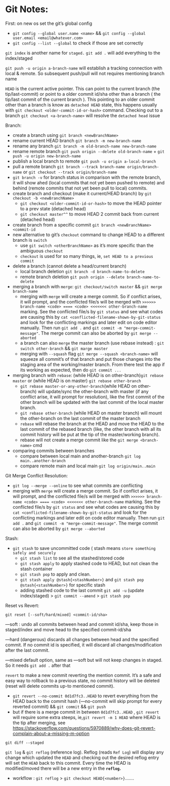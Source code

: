 # Git Notes:

First: on new os set the git’s global config 

- `git config --global user.name <name>`  && `git config --global user.email <email@whatever.com>`
- `git config --list --global` to check if those are set correctly

`git index` is another name for `staged.`  `git add .` will add everything to the index/staged

`git push -u origin a-branch-name` will establish a tracking connection with local & remote. So subsequent push/pull will not requires mentioning branch name

`HEAD` is the current active pointer. This can point to the current branch (the tip/last-commit) or point to a older commit id/sha other than a branch ( the tip/last commit of the current branch ). This pointing to an older commit other than a branch is know as `detached HEAD` state, this happens usually with `git checkout <older-commit-id-or-hash>` command. Checking out to a branch `git checkout <a-branch-name>` will resolve the `detached head`  issue

Branch:

- create a branch using `git branch <newBranchName>`
- rename current HEAD branch `git branch -m new-branch-name`
- rename any branch `git branch -m old-branch-name new-branch-name`
- rename remote branch `git push origin --delete old-branch-name` + `git push -u origin new-branch-name`
- publish a local branch to remote `git push -u origin a-local-branch`
- pull a remote branch `git branch --track branch-name origin/branch-name` or `git checkout --track origin/branch-name`
- `git branch -v` for branch status in comparison with the remote branch, it will show ahed (local commits that not yet been pushed to remote) and behind (remote commits that not yet been pull to local) commits.
- create branch and checkout (make it current/HEAD branch) by `git checkout -b <newBranchName>`
    - `git checkout <older-commit-id-or-hash>` to move the HEAD pointer to a prev state (detached head)
    - `git checkout master^^` to move HEAD 2 commit back from current (detached head)
- create branch from a specific commit `git branch <newBranchName> <commit-id`
- new alternative to git’s `checkout` command to change HEAD to a different branch is `switch`
    - use `git switch <otherBranchName>` as it’s more specific than the ambiguous `checkout`
    - `checkout` is used for so many things, ie, `set HEAD to a previous commit`
- delete a branch (cannot delete a head/current branch)
    - local branch deletion `git branch -d branch-name-to-delete`
    - remote branch deletion `git push origin --delete branch-name-to-delete`
- merging a branch with `merge`: `git checkout/switch master` && `git merge branch-name`
    - merging with `merge` will create a merge commit. So if conflict arises, it will prompt, and the conflicted file/s will be merged with `>>>>>> branch-name <code> ==== <code> <<<<<<< other-branch-name` marking. See the conflicted file/s by `git status` and see what codes are causing this by `cat <conflicted-filename-shown-by-git-status` and look for the conflicting markings and later edit on code editor manually. Then run `git add .` and `git commit -m "merge-commit-message"`. The merge commit can also be aborted by `git merge --aborted`
    - a branch can also `merge` the master branch (use rebase instead) : `git switch other-branch` && `git marge master`
    - merging with `--squash` flag `git merge --squash <branch-name>` will squeeze all commit’s of that branch and put those changes into the staging area of the working/master branch. From there test the app if its working as expected, then do `git commit ...`
- merging branch with `rebase`:  (while HEAD is on other-branch)`git rebase master` or (while HEAD is on master) `git rebase other-branch`
    - `git rebase master-or-any-other-branch`(while HEAD on other-branch) will update/sync the other-branch with master (if any conflict arise, it will prompt for resolution), like the first commit of the other branch will be updated with the last commit of the local master branch.
    - `git rebase other-branch` (while HEAD on master branch) will mount the other-branch on the last commit of the master branch
    - `rebase` will rebase the branch at the HEAD and move the HEAD to the last commit of the rebased branch (like, the other branch with all its commit history will be put at the tip of the master/working branch).
    - rebase will not create a merge commit like the `git merge <branch-name>` cmd
- comparing commits between branches
    - compare between local main and another-branch `git log main..another-branch`
    - compare remote main and local main `git log origin/main..main`

Git Merge Conflict Resolution:

- `git log --merge --online` to see what commits are conflicting
- merging with `merge` will create a merge commit. So if conflict arises, it will prompt, and the conflicted file/s will be merged with `>>>>>> branch-name <code> ==== <code> <<<<<<< other-branch-name` marking. See the conflicted file/s by `git status` and see what codes are causing this by `cat <conflicted-filename-shown-by-git-status` and look for the conflicting markings and later edit on code editor manually. Then run `git add .` and `git commit -m "merge-commit-message"`. The merge commit can also be aborted by `git merge --aborted`

Stash:

- `git stash` to save uncommitted code ( stash means `store something safely and securely`
    - `git stash list` to see all the stashed/stored code
    - `git stash apply` to apply stashed code to HEAD, but not clean the stash container
    - `git stash pop` to apply and clean.
    - `git stash apply @stash{<stashNumber>}` and `git stash pop @stash{<stashNumber>}` for specific stash
    - adding stashed code to the last commit `git add -u` (update index/staged) > `git commit --amend` > `git stash pop`

Reset vs Revert:

`git reset [--soft/hard/mixed] <commit-id/sha>` 

—soft : undo all commits between head and commit id/sha, keep those in staged/index and move head to the specified commit-id/sha

—hard (dangerous) discards all changes between head and the specified commit. If no commit id is specified, it will discard all changes/modification after the last commit.

—mixed default option, same as —soft but will not keep changes in staged. So it needs `git add .` after that

`revert` to make a new commit reverting the mention commit. It’s a safe and easy way to rollback to a previous state, no commit history will be deleted (reset will delete commits up-to mentioned commit). 

- `git revert --no-commit 0d1d7fc3..HEAD` to revert everything from the HEAD back to the commit hash (—no-commit will skip prompt for every reverted commit) && `git commit` && `git push`
- but if there is a merge commit in between `0d1d7fc3..HEAD` , `git revert` will require some extra steeps, ie,`git revert -m 1 HEAD` where HEAD is the tip after merging, see https://stackoverflow.com/questions/5970889/why-does-git-revert-complain-about-a-missing-m-option

`git diff --staged` 

`git log` & `git reflog` (reference log). Reflog (reads `Ref Log`) will display any change which updated the `HEAD` and checking out the desired reflog entry will set the `HEAD` back to this commit. Every time the HEAD is modified/moved there will be a new entry in the **`reflog`.** 

- workflow : `git reflog` > `git checkout HEAD{<number>}`.......